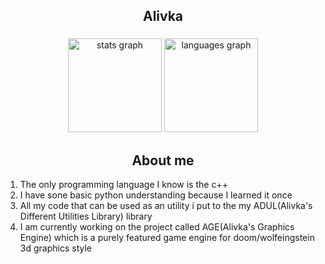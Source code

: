 <h2 align="center">Alivka</h2>

###

<div align="center">
  <img src="https://github-readme-stats.vercel.app/api?username=allivka&hide_title=false&hide_rank=false&show_icons=true&include_all_commits=false&count_private=true&disable_animations=false&theme=dracula&locale=en&hide_border=false" height="150" alt="stats graph"  />
  <img src="https://github-readme-stats.vercel.app/api/top-langs?username=allivka&locale=en&hide_title=false&layout=compact&card_width=320&langs_count=5&theme=dracula&hide_border=false" height="150" alt="languages graph"  />
</div>

<h2 align="center">About me</h2>

1. The only programming language I know is the c++
2. I have sone basic python understanding because I learned it once
3. All my code that can be used as an utility i put to the my ADUL(Alivka's Different Utilities Library) library
4. I am currently working on the project called AGE(Alivka's Graphics Engine) which is a purely featured game engine for doom/wolfeingstein 3d graphics style 
